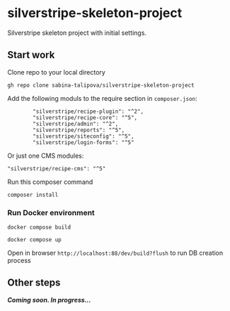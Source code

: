 # silverstripe-skeleton-project
Silverstripe skeleton project with initial settings.
## Start work
Clone repo to your local directory <br />
```
gh repo clone sabina-talipova/silverstripe-skeleton-project
```

Add the following moduls to the require section in `composer.json`: <br/>

```
        "silverstripe/recipe-plugin": "^2",
        "silverstripe/recipe-core": "^5",
        "silverstripe/admin": "^2",
        "silverstripe/reports": "^5",
        "silverstripe/siteconfig": "^5",
        "silverstripe/login-forms": "^5"
```

Or just one CMS modules: <br/>

```
"silverstripe/recipe-cms": "^5"
```

Run this composer command <br />
```
composer install
```

### Run Docker environment

```
docker compose build

docker compose up
```
Open in browser `http://localhost:88/dev/build?flush` to run DB creation process

## Other steps

***Coming soon. In progress...***